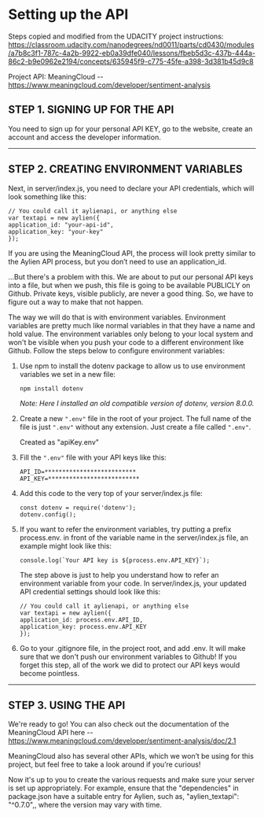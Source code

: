 # Setting up the API

Steps copied and modified from the UDACITY project instructions: <https://classroom.udacity.com/nanodegrees/nd0011/parts/cd0430/modules/a7b8c3f1-787c-4a2b-9922-eb0a39dfe040/lessons/fbeb5d3c-437b-444a-86c2-b9e0962e2194/concepts/635945f9-c775-45fe-a398-3d381b45d9c8>

Project API: MeaningCloud -- <https://www.meaningcloud.com/developer/sentiment-analysis>

## STEP 1. SIGNING UP FOR THE API

You need to sign up for your personal API KEY, go to the website, create an account and access the developer information.

---

## STEP 2. CREATING ENVIRONMENT VARIABLES

Next, in server/index.js, you need to declare your API credentials, which will look something like this:

```
// You could call it aylienapi, or anything else
var textapi = new aylien({
application_id: "your-api-id",
application_key: "your-key"
});
```

If you are using the MeaningCloud API, the process will look pretty similar to the Aylien API process, but you don’t need to use an application_id.

...But there's a problem with this. We are about to put our personal API keys into a file, but when we push, this file is going to be available PUBLICLY on Github. Private keys, visible publicly, are never a good thing. So, we have to figure out a way to make that not happen.

The way we will do that is with environment variables. Environment variables are pretty much like normal variables in that they have a name and hold value. The environment variables only belong to your local system and won't be visible when you push your code to a different environment like Github. Follow the steps below to configure environment variables:

1. Use npm to install the dotenv package to allow us to use environment variables we set in a new file:

    ```
    npm install dotenv
    ```
    *Note: Here I installed an old compatible version of dotenv, version 8.0.0.*


2. Create a new ```".env"``` file in the root of your project. The full name of the file is just ```".env"``` without any extension. Just create a file called ```".env"```.

    Created as "apiKey.env"

3. Fill the ```".env"``` file with your API keys like this:

    ```
    API_ID=**************************
    API_KEY=**************************
    ```

4. Add this code to the very top of your server/index.js file:  

    ```
    const dotenv = require('dotenv');
    dotenv.config();
    ```

5. If you want to refer the environment variables, try putting a prefix process.env. in front of the variable name in the server/index.js file, an example might look like this:

    ```
    console.log(`Your API key is ${process.env.API_KEY}`);
    ```

    The step above is just to help you understand how to refer an environment variable from your code. In server/index.js, your updated API credential settings should look like this:  

    ```
    // You could call it aylienapi, or anything else
    var textapi = new aylien({
    application_id: process.env.API_ID,
    application_key: process.env.API_KEY
    });
    ```

6. Go to your .gitignore file, in the project root, and add .env. It will make sure that we don't push our environment variables to Github! If you forget this step, all of the work we did to protect our API keys would become pointless.

---

## STEP 3. USING THE API

We're ready to go!
You can also check out the documentation of the MeaningCloud API here -- <https://www.meaningcloud.com/developer/sentiment-analysis/doc/2.1>

 MeaningCloud also has several other APIs, which we won’t be using for this project, but feel free to take a look around if you’re curious!

Now it's up to you to create the various requests and make sure your server is set up appropriately. For example, ensure that the "dependencies" in package.json have a suitable entry for Aylien, such as, "aylien_textapi": "^0.7.0",, where the version may vary with time.
